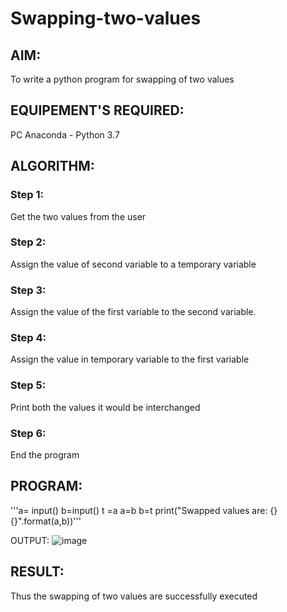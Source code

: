 # Swapping-two-values
## AIM:
To write a python program for swapping of two values
## EQUIPEMENT'S REQUIRED: 
PC
Anaconda - Python 3.7
## ALGORITHM: 
### Step 1:
Get the two values from the user
### Step 2: 
Assign the value of second variable to a temporary variable 
### Step 3: 
Assign the value of the first variable to the second variable.
### Step 4:  
Assign the value in temporary variable to the first variable
### Step 5: 
Print both the values it would be interchanged
### Step 6: 
End the program
## PROGRAM:
'''a= input()
b=input()
t =a
a=b
b=t
print("Swapped values are: {} {}".format(a,b))'''

OUTPUT:
![image](https://github.com/23002248/Swapping-two-values/assets/151701774/01c66449-12c0-438d-91e7-4db223c15988)





## RESULT:
Thus the swapping of two values are successfully executed



